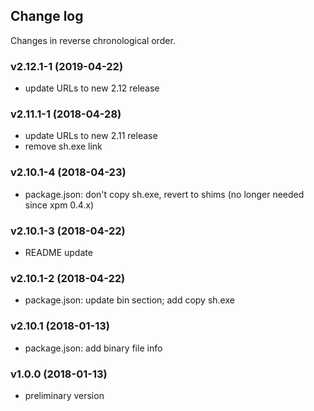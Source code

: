 ## Change log

Changes in reverse chronological order.

### v2.12.1-1 (2019-04-22)

- update URLs to new 2.12 release

### v2.11.1-1 (2018-04-28)

- update URLs to new 2.11 release
- remove sh.exe link

### v2.10.1-4 (2018-04-23)

- package.json: don't copy sh.exe, revert to shims (no longer 
needed since xpm 0.4.x)

### v2.10.1-3 (2018-04-22)

- README update

### v2.10.1-2 (2018-04-22)

- package.json: update bin section; add copy sh.exe

### v2.10.1 (2018-01-13)

- package.json: add binary file info

### v1.0.0 (2018-01-13)

- preliminary version
